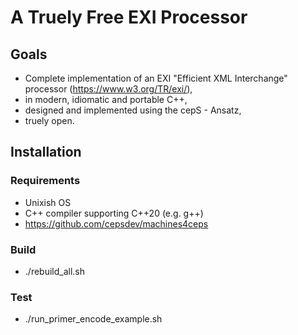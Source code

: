 # A Truely Free EXI Processor
## Goals
- Complete implementation of an EXI "Efficient XML Interchange" processor (https://www.w3.org/TR/exi/), 
- in modern, idiomatic and portable C++,
- designed and implemented using the cepS - Ansatz,
- truely open.

## Installation
### Requirements
- Unixish OS
- C++ compiler supporting C++20  (e.g. g++)
- https://github.com/cepsdev/machines4ceps
### Build
- ./rebuild_all.sh 
### Test
- ./run_primer_encode_example.sh 
